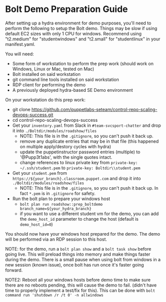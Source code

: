 # Bolt Demo Preparation Guide

After setting up a hydra environment for demo purposes, you'll need to perform the following to setup the Bolt demo.
Things may be slow if using default EC2 sizes with only 1 CPU for windows. Recommend using "t2.medium" for "studentwindows" and "t2.small" for "studentlinux" in your manifest.yaml.

You will need:
* Some form of workstation to perform the prep work (should work on Windows, Linux or Mac, tested on Mac)
* Bolt installed on said workstation
* git command line tools installed on said workstation
* RDP client for performing the demo
* A previously deployed hydra-based SE Demo environment

On your workstation do this prep work:
* git clone https://github.com/puppetlabs-seteam/control-repo-scaling-devops-success.git
* cd control-repo-scaling-devops-success
* Get your `inventory.yaml` from Slack in `#team-svcsport-chatter` and drop it into `./Boltdir/modules/roadshow/files`
  * NOTE: This file is in the `.gitignore`, so you can't push it back up.
  * remove any duplicate entries that may be in that file (this happened on multiple apply/destory cycles with hydra)
  * update the puppetinstructor password entries (multiple) to '@Pupp3t1abs', with the single quotes intact.
  * change references to linux private key from `private-key: ~/.ssh/student.pem` to `private-key: Boltdir\\student.pem`
* Get your `student.pem` from `https://${your_branch}.classroom.puppet.com` and drop it into `./Boltdir/modules/roadshow/files`
  * NOTE: This file is in the `.gitignore`, so you can't push it back up. In fact `*.pem` is in `.gitignore` for safety.
* Run the bolt plan to prepare your windows host
  * `bolt plan run roadshow::prep_boltdemo branch_name=${your_hydra_branch}`
  * if you want to use a different student vm for the demo, you can add the `demo_host_id` parameter to change the host (default is `demo_host_id=0`)

You should now have your windows host prepared for the demo. The demo will be performed via an RDP session to this host.

NOTE: for the demo, run a `bolt plan show` and a `bolt task show` before going live. This will preload things into memory and make things faster during the demo. 
There is a small pause when using bolt from windows in a new session (known issue), once bolt has run once it's faster going forward.

NOTE2: Reboot all your windows hosts before demo time to make sure there are no reboots pending, this will cause the demo to fail. (didn't have time to properly implement a test/fix for this). This can be done with `bolt command run 'shutdown /r /t 0' -n allwindows`
